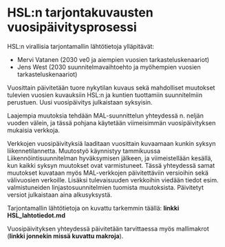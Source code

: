 # HSL:n tarjontakuvausten vuosipäivitysprosessi

HSL:n virallisia tarjontamallin lähtötietoja ylläpitävät:
* Mervi Vatanen (2030 ve0 ja aiempien vuosien tarkasteluskenaariot)
* Jens West (2030 suunnitelmavaihtoehto ja myöhempien vuosien tarkasteluskenaariot)

Vuosittain päivitetään tuore nykytilan kuvaus sekä mahdolliset muutokset tulevien vuosien kuvauksiin HSL:n ja kuntien tuottamiin suunnitelmiin perustuen. Uusi vuosipäivitys julkaistaan syksyisin.

Laajempia muutoksia tehdään MAL-suunnittelun yhteydessä n. neljän vuoden välein, ja tässä pohjana käytetään viimeisimmän vuosipäivityksen mukaisia verkkoja.

Verkkojen vuosipäivityksiä laaditaan vuosittain kuvaamaan kunkin syksyn liikennetilannetta. Muutostyö käynnistyy tammikuussa Liikennöintisuunnitelman hyväksymisen jälkeen, ja viimeistellään kesällä, kun kaikki syksyn muutokset ovat varmistuneet. Tässä yhteydessä samat muutokset kuvataan myös MAL-verkkojen päivitettäviin versioihin sekä välivuosien verkoille. Lisäksi tulevaisuuden verkkoihin viedään tiedot esim. valmistuneiden linjastosuunnitelmien tuomista muutoksista. Päivitetyt versiot julkaistaan aina alkusyksystä. 

Tarjontamallin lähtötietoja on kuvattu tarkemmin täällä: **linkki HSL_lahtotiedot.md**

Vuosipäivityksen yhteydessä päivitetään tarvittaessa myös mallimakrot (**linkki jonnekin missä kuvattu makroja**).
